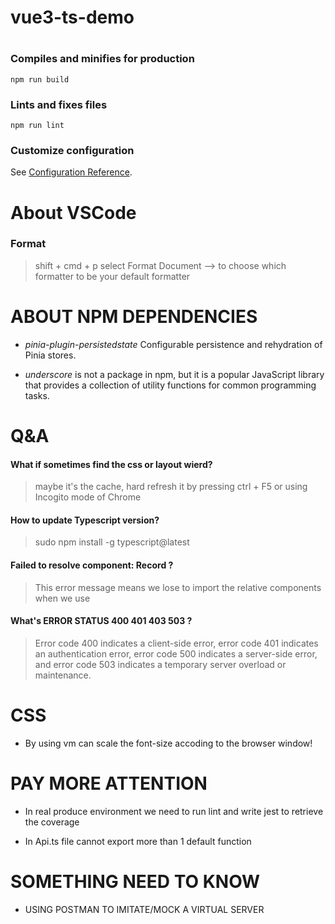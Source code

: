 # vue3-ts-demo

#

### Compiles and minifies for production

```
npm run build
```

### Lints and fixes files

```
npm run lint
```

### Customize configuration

See [Configuration Reference](https://cli.vuejs.org/config/).

# About VSCode

### Format

> shift + cmd + p
> select Format Document --> to choose which formatter to be your default formatter

# ABOUT NPM DEPENDENCIES

- _pinia-plugin-persistedstate_
  Configurable persistence and rehydration of Pinia stores.

- _underscore_ is not a package in npm, but it is a popular JavaScript library that provides a collection of utility functions for common programming tasks.

# Q&A

#### What if sometimes find the css or layout wierd?

> maybe it's the cache, hard refresh it by pressing ctrl + F5 or using Incogito mode of Chrome

#### How to update Typescript version?

> sudo npm install -g typescript@latest

#### Failed to resolve component: Record ?

> This error message means we lose to import the relative components when we use

#### What's ERROR STATUS 400 401 403 503 ?

> Error code 400 indicates a client-side error, error code 401 indicates an authentication error, error code 500 indicates a server-side error, and error code 503 indicates a temporary server overload or maintenance.

# CSS

- By using vm can scale the font-size accoding to the browser window!

# PAY MORE ATTENTION

- In real produce environment we need to run lint and write jest to retrieve the coverage

- In Api.ts file cannot export more than 1 default function

# SOMETHING NEED TO KNOW

- USING POSTMAN TO IMITATE/MOCK A VIRTUAL SERVER
